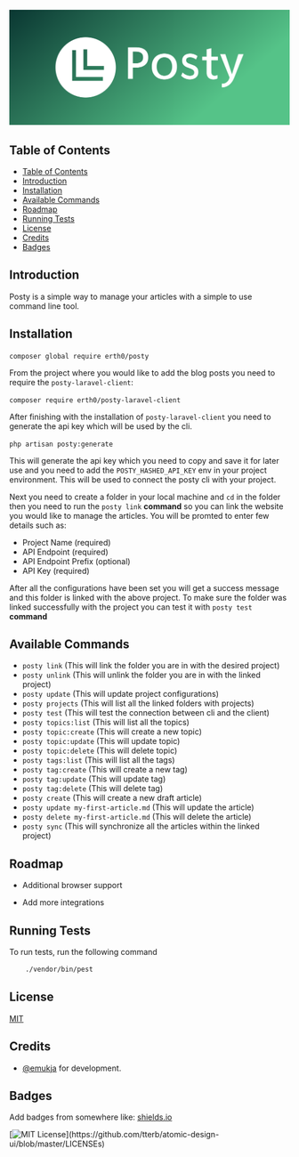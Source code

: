 
![Posty](https://raw.githubusercontent.com/Erth0/posty/main/art/cover.png)
## Table of Contents
- [Table of Contents](#table-of-contents)
- [Introduction](#introduction)
- [Installation](#installation)
- [Available Commands](#available-commands)
- [Roadmap](#roadmap)
- [Running Tests](#running-tests)
- [License](#license)
- [Credits](#credits)
- [Badges](#badges)
## Introduction
Posty is a simple way to manage your articles with a simple to use command line tool.
## Installation

`composer global require erth0/posty`

From the project where you would like to add the blog posts you need to require the `posty-laravel-client`:

`composer require erth0/posty-laravel-client`

After finishing with the installation of `posty-laravel-client` you need to generate the api key which will be used by the cli.

`php artisan posty:generate`

This will generate the api key which you need to copy and save it for later use and you need to add the `POSTY_HASHED_API_KEY` env in your project environment.
This will be used to connect the posty cli with your project.

Next you need to create a folder in your local machine and `cd` in the folder then you need to run the `posty link` **command** so you can link the website you would like to manage the articles.
You will be promted to enter few details such as:

- Project Name (required)
- API Endpoint (required)
- API Endpoint Prefix (optional)
- API Key (required)

After all the configurations have been set you will get a success message and this folder is linked with the above project.
To make sure the folder was linked successfully with the project you can test it with `posty test` **command**
## Available Commands
- `posty link` (This will link the folder you are in with the desired project)
- `posty unlink` (This will unlink the folder you are in with the linked project)
- `posty update` (This will update project configurations)
- `posty projects` (This will list all the linked folders with projects)
- `posty test` (This will test the connection between cli and the client)
- `posty topics:list` (This will list all the topics)
- `posty topic:create` (This will create a new topic)
- `posty topic:update` (This will update topic)
- `posty topic:delete` (This will delete topic)
- `posty tags:list` (This will list all the tags)
- `posty tag:create` (This will create a new tag)
- `posty tag:update` (This will update tag)
- `posty tag:delete` (This will delete tag)
- `posty create` (This will create a new draft article)
- `posty update my-first-article.md` (This will update the article)
- `posty delete my-first-article.md` (This will delete the article)
- `posty sync` (This will synchronize all the articles within the linked project)

## Roadmap

- Additional browser support

- Add more integrations

## Running Tests

To run tests, run the following command

```bash
    ./vendor/bin/pest
```
## License

[MIT](https://choosealicense.com/licenses/mit/)


## Credits

- [@emukja](https://www.github.com/erth0) for development.


## Badges

Add badges from somewhere like: [shields.io](https://shields.io/)

[![MIT License](https://img.shields.io/apm/l/atomic-design-ui.svg?)](https://github.com/tterb/atomic-design-ui/blob/master/LICENSEs)
